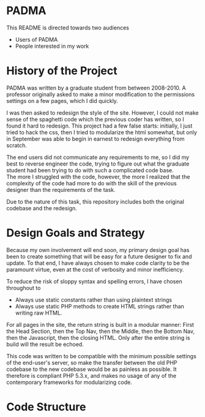 PADMA
=====

This README is directed towards two audiences
* Users of PADMA
* People interested in my work

History of the Project
======================

PADMA was written by a graduate student from between 2008-2010.
A professor originally asked to make a minor modification to the permissions settings on a few pages, which I did quickly.  

I was then asked to redesign the style of the site.  However, I could not make sense of the spaghetti code which the previous coder has written,
so I found it hard to redesign.  This project had a few false starts:  initially, I just tried to hack the css, then I tried to modularize the html somewhat,
but only in September was able to begin in earnest to redesign everything from scratch.

The end users did not communicate any requirements to me, so I did my best to reverse engineer the code, 
trying to figure out what the graduate student had been trying to do with such a complicated code base.  
The more I struggled with the code, however, the more I realized that the complexity of the code had more
to do with the skill of the previous designer than the requirements of the task.

Due to the nature of this task, this repository includes both the original codebase and the redesign.

Design Goals and Strategy
=========================

Because my own involvement will end soon, my primary design goal has been to create something that will be easy for a future designer to fix and update.  To that end, I have always chosen to make code clarity to be the paramount virtue, even at the cost of verbosity and minor inefficiency.  

To reduce the risk of sloppy syntax and spelling errors, I have chosen throughout to 
* Always use static constants rather than using plaintext strings
* Always use static PHP methods to create HTML strings rather than writing raw HTML.

For all pages in the site, the return string is built in a modular manner: First the Head Section, then the Top Nav, then the Middle, then the Bottom Nav, then the Javascript, then the closing HTML.  Only after the entire string is build will the result be echoed.


This code was written to be compatible with the minimum possible settings of the end-user's server, so make the transfer between the old PHP codebase to the new codebase would be as painless as possible.  It therefore is compliant PHP 5.3.x, and makes no usage of any of the contemporary frameworks for modularizing code.



Code Structure
==============

